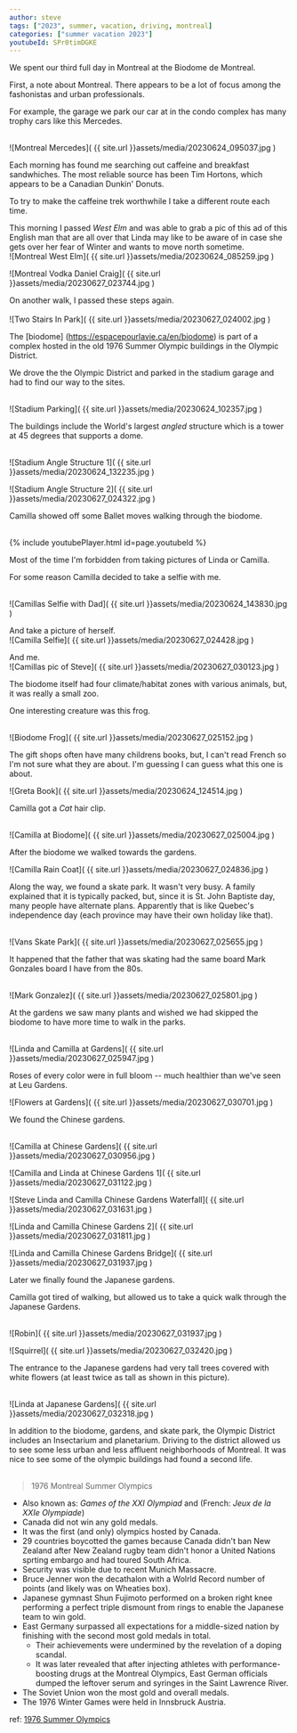 ```yaml
---
author: steve
tags: ["2023", summer, vacation, driving, montreal]
categories: ["summer vacation 2023"]
youtubeId: SPr0timDGKE
---
```

We spent our third full day in Montreal at the Biodome de Montreal.  

First, a note about Montreal.  There appears to be a lot of focus among the fashonistas and urban professionals.

For example, the garage we park our car at in the condo complex has many trophy cars like this Mercedes.  
<br/>

![Montreal Mercedes]( {{ site.url }}assets/media/20230624_095037.jpg )
<br/>

Each morning has found me searching out caffeine and breakfast sandwhiches. The most reliable source has been Tim Hortons, which appears to be a Canadian Dunkin' Donuts.  

To try to make the caffeine trek worthwhile I take a different route each time.  

This morning I passed *West Elm* and was able to grab a pic of this ad of this English man that are all over that Linda may like to be aware of in case she gets over her fear of Winter and wants to move north sometime.  
![Montreal West Elm]( {{ site.url }}assets/media/20230624_085259.jpg )
<br/>

![Montreal Vodka Daniel Craig]( {{ site.url }}assets/media/20230627_023744.jpg )
<br/>

On another walk, I passed these steps again.  
<br/>
![Two Stairs In Park]( {{ site.url }}assets/media/20230627_024002.jpg )
<br/>

The [biodome] (https://espacepourlavie.ca/en/biodome) is part of a complex hosted in the old 1976 Summer Olympic buildings in the Olympic District.  

We drove the the Olympic District and parked in the stadium garage and had to find our way to the sites.  
<br/>

![Stadium Parking]( {{ site.url }}assets/media/20230624_102357.jpg )
<br/>

The buildings include the World's largest *angled* structure which is a tower at 45 degrees that supports a dome.  
<br/>

![Stadium Angle Structure 1]( {{ site.url }}assets/media/20230624_132235.jpg )
<br/>

![Stadium Angle Structure 2]( {{ site.url }}assets/media/20230627_024322.jpg )
<br/>

Camilla showed off some Ballet moves walking through the biodome.  
<br/>

{% include youtubePlayer.html id=page.youtubeId %}
<br/>

Most of the time I'm forbidden from taking pictures of Linda or Camilla.  

For some reason Camilla decided to take a selfie with me.  
<br/>

![Camillas Selfie with Dad]( {{ site.url }}assets/media/20230624_143830.jpg )
<br/>

And take a picture of herself.  
![Camilla Selfie]( {{ site.url }}assets/media/20230627_024428.jpg )
<br/>

And me.  
![Camillas pic of Steve]( {{ site.url }}assets/media/20230627_030123.jpg )
<br/>

The biodome itself had four climate/habitat zones with various animals, but, it was really a small zoo.  

One interesting creature was this frog.  
<br/>

![Biodome Frog]( {{ site.url }}assets/media/20230627_025152.jpg )
<br/>

The gift shops often have many childrens books, but, I can't read French so I'm not sure what they are about.  I'm guessing I can guess what this one is about.  

![Greta Book]( {{ site.url }}assets/media/20230624_124514.jpg )
<br/>

Camilla got a *Cat* hair clip.  
<br/>

![Camilla at Biodome]( {{ site.url }}assets/media/20230627_025004.jpg )
<br/>

After the biodome we walked towards the gardens.  

![Camilla Rain Coat]( {{ site.url }}assets/media/20230627_024836.jpg )
<br/>


Along the way, we found a skate park.  It wasn't very busy.  A family explained that it is typically packed, but, since it is St. John Baptiste day, many people have alternate plans.  Apparently that is like Quebec's independence day (each province may have their own holiday like that).  
<br/>


![Vans Skate Park]( {{ site.url }}assets/media/20230627_025655.jpg )
<br/>

It happened that the father that was skating had the same board Mark Gonzales board I have from the 80s.  
<br/>

![Mark Gonzalez]( {{ site.url }}assets/media/20230627_025801.jpg )
<br/>

At the gardens we saw many plants and wished we had skipped the biodome to have more time to walk in the parks.  
<br/>

![Linda and Camilla at Gardens]( {{ site.url }}assets/media/20230627_025947.jpg )
<br/>

Roses of every color were in full bloom -- much healthier than we've seen at Leu Gardens.
<br/>

![Flowers at Gardens]( {{ site.url }}assets/media/20230627_030701.jpg )
<br/>

We found the Chinese gardens.  
<br/>

![Camilla at Chinese Gardens]( {{ site.url }}assets/media/20230627_030956.jpg )
<br/>

![Camilla and Linda at Chinese Gardens 1]( {{ site.url }}assets/media/20230627_031122.jpg )
<br/>

![Steve Linda and Camilla Chinese Gardens Waterfall]( {{ site.url }}assets/media/20230627_031631.jpg )
<br/>

![Linda and Camilla Chinese Gardens 2]( {{ site.url }}assets/media/20230627_031811.jpg )
<br/>

![Linda and Camilla Chinese Gardens Bridge]( {{ site.url }}assets/media/20230627_031937.jpg )
<br/>

Later we finally found the Japanese gardens.  

Camilla got tired of walking, but allowed us to take a quick walk through the Japanese Gardens.  
<br/>

![Robin]( {{ site.url }}assets/media/20230627_031937.jpg )
<br/>

![Squirrel]( {{ site.url }}assets/media/20230627_032420.jpg )
<br/>

The entrance to the Japanese gardens had very tall trees covered with white flowers (at least twice as tall as shown in this picture).  
<br/>

![Linda at Japanese Gardens]( {{ site.url }}assets/media/20230627_032318.jpg )
<br/>

In addition to the biodome, gardens, and skate park, the Olympic District includes an Insectarium and planetarium.  Driving to the district allowed us to see some less urban and less affluent neighborhoods of Montreal.  It was nice to see some of the olympic buildings had found a second life.  
<br/>

> 1976 Montreal Summer Olympics
- Also known as: *Games of the XXI Olympiad* and (French: *Jeux de la XXIe Olympiade*)
- Canada did not win any gold medals.
- It was the first (and only) olympics hosted by Canada.
- 29 countries boycotted the games because Canada didn't ban New Zealand after New Zealand rugby team didn't honor a United Nations sprting embargo and had toured South Africa.
- Security was visible due to recent Munich Massacre.
- Bruce Jenner won the decathalon with a Wolrld Record number of points (and likely was on Wheaties box).
- Japanese gymnast Shun Fujimoto performed on a broken right knee performing a perfect triple dismount from rings to enable the Japanese team to win gold.
- East Germany surpassed all expectations for a middle-sized nation by finishing with the second most gold medals in total.
   - Their achievements were undermined by the revelation of a doping scandal.
   - It was later revealed that after injecting athletes with performance-boosting drugs at the Montreal Olympics, East German officials dumped the leftover serum and syringes in the Saint Lawrence River.
- The Soviet Union won the most gold and overall medals.
- The 1976 Winter Games were held in Innsbruck Austria.

ref: [1976 Summer Olympics](https://en.wikipedia.org/wiki/1976_Summer_Olympics)

